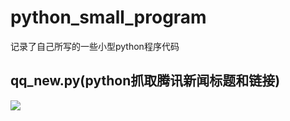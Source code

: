 # python_small_program
记录了自己所写的一些小型python程序代码
## qq_new.py(python抓取腾讯新闻标题和链接)
![](http://ww1.sinaimg.cn/large/006DGX4tly1ftm618o2eqj311e0h17cs.jpg)
